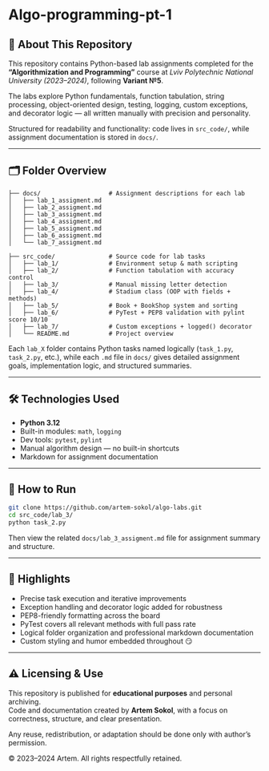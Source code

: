 # Algo-programming-pt-1
## 📖 About This Repository  
This repository contains Python-based lab assignments completed for the **“Algorithmization and Programming”** course at *Lviv Polytechnic National University (2023–2024)*, following **Variant №5**.  

The labs explore Python fundamentals, function tabulation, string processing, object-oriented design, testing, logging, custom exceptions, and decorator logic — all written manually with precision and personality.  

Structured for readability and functionality: code lives in `src_code/`, while assignment documentation is stored in `docs/`.

---

## 🗂 Folder Overview  

```
├── docs/                   # Assignment descriptions for each lab
│   ├── lab_1_assigment.md
│   ├── lab_2_assigment.md
│   ├── lab_3_assigment.md
│   ├── lab_4_assigment.md
│   ├── lab_5_assigment.md
│   ├── lab_6_assigment.md
│   └── lab_7_assigment.md

├── src_code/               # Source code for lab tasks
│   ├── lab_1/              # Environment setup & math scripting
│   ├── lab_2/              # Function tabulation with accuracy control
│   ├── lab_3/              # Manual missing letter detection
│   ├── lab_4/              # Stadium class (OOP with fields + methods)
│   ├── lab_5/              # Book + BookShop system and sorting
│   ├── lab_6/              # PyTest + PEP8 validation with pylint score 10/10
│   ├── lab_7/              # Custom exceptions + logged() decorator
│   └── README.md           # Project overview
```

Each `lab_X` folder contains Python tasks named logically (`task_1.py`, `task_2.py`, etc.), while each `.md` file in `docs/` gives detailed assignment goals, implementation logic, and structured summaries.

---

## 🛠 Technologies Used  
- **Python 3.12**  
- Built-in modules: `math`, `logging`  
- Dev tools: `pytest`, `pylint`  
- Manual algorithm design — no built-in shortcuts  
- Markdown for assignment documentation

---

## 🚀 How to Run  

```bash
git clone https://github.com/artem-sokol/algo-labs.git
cd src_code/lab_3/
python task_2.py
```

Then view the related `docs/lab_3_assigment.md` file for assignment summary and structure.

---

## 💬 Highlights  
- Precise task execution and iterative improvements  
- Exception handling and decorator logic added for robustness  
- PEP8-friendly formatting across the board  
- PyTest covers all relevant methods with full pass rate  
- Logical folder organization and professional markdown documentation  
- Custom styling and humor embedded throughout 😏

---

## ⚠️ Licensing & Use  
This repository is published for **educational purposes** and personal archiving.  
Code and documentation created by **Artem Sokol**, with a focus on correctness, structure, and clear presentation.

Any reuse, redistribution, or adaptation should be done only with author’s permission.

© 2023–2024 Artem. All rights respectfully retained.
